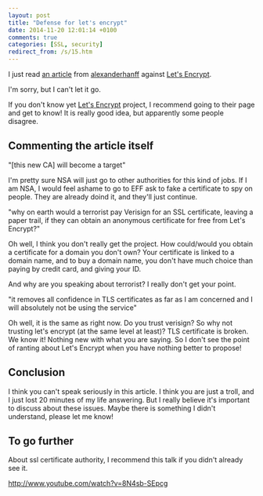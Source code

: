 ```yaml
---
layout: post
title: "Defense for let's encrypt"
date: 2014-11-20 12:01:14 +0100
comments: true
categories: [SSL, security]
redirect_from: /s/15.htm
---
```

I just read [an article](https://www.linkedin.com/pulse/article/20141120073425-26662417-why-i-won-t-be-using-let-s-encrypt-and-recommend-other-not-to-also) from [alexanderhanff](https://twitter.com/alexanderhanff/) against [Let's Encrypt](https://letsencrypt.org/).

I'm sorry, but I can't let it go.
<!-- more -->

If you don't know yet [Let's Encrypt](https://letsencrypt.org/) project, I recommend going to their page and get to know! It is really good idea, but apparently some people disagree.

## Commenting the article itself

"[this new CA] will become a target"

I'm pretty sure NSA will just go to other authorities for this kind of jobs. If I am NSA, I would feel ashame to go to EFF ask to fake a certificate to spy on people. They are already doind it, and they'll just continue.

"why on earth would a terrorist pay Verisign for an SSL certificate, leaving a paper trail, if they can obtain an anonymous certificate for free from Let's Encrypt?"

Oh well, I think you don't really get the project. How could/would you obtain a certificate for a domain you don't own? Your certificate is linked to a domain name, and to buy a domain name, you don't have much choice than paying by credit card, and giving your ID.

And why are you speaking about terrorist? I really don't get your point.

"it removes all confidence in TLS certificates as far as I am concerned and I will absolutely not be using the service"

Oh well, it is the same as right now. Do you trust verisign? So why not trusting let's encrypt (at the same level at least)? TLS certificate is broken. We know it! Nothing new with what you are saying. So I don't see the point of ranting about Let's Encrypt when you have nothing better to propose!

## Conclusion

I think you can't speak seriously in this article. I think you are just a troll, and I just lost 20 minutes of my life answering. But I really believe it's important to discuss about these issues. Maybe there is something I didn't understand, please let me know!

## To go further

About ssl certificate authority, I recommend this talk if you didn't already see it.

http://www.youtube.com/watch?v=8N4sb-SEpcg
